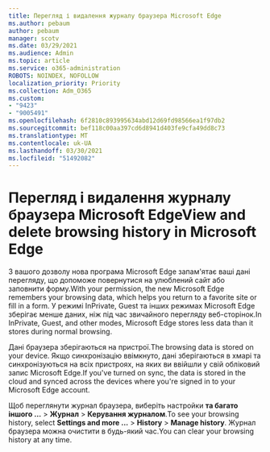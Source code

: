 ```yaml
---
title: Перегляд і видалення журналу браузера Microsoft Edge
ms.author: pebaum
author: pebaum
manager: scotv
ms.date: 03/29/2021
ms.audience: Admin
ms.topic: article
ms.service: o365-administration
ROBOTS: NOINDEX, NOFOLLOW
localization_priority: Priority
ms.collection: Adm_O365
ms.custom:
- "9423"
- "9005491"
ms.openlocfilehash: 6f2810c893995634abd12d69fd98566ea1f97db2
ms.sourcegitcommit: bef118c00aa397cd6d8941d403fe9cfa49dd8c73
ms.translationtype: MT
ms.contentlocale: uk-UA
ms.lasthandoff: 03/30/2021
ms.locfileid: "51492082"
---
```

# <a name="view-and-delete-browsing-history-in-microsoft-edge"></a><span data-ttu-id="77a4d-102">Перегляд і видалення журналу браузера Microsoft Edge</span><span class="sxs-lookup"><span data-stu-id="77a4d-102">View and delete browsing history in Microsoft Edge</span></span>

<span data-ttu-id="77a4d-103">З вашого дозволу нова програма Microsoft Edge запам'ятає ваші дані перегляду, що допоможе повернутися на улюблений сайт або заповнити форму.</span><span class="sxs-lookup"><span data-stu-id="77a4d-103">With your permission, the new Microsoft Edge remembers your browsing data, which helps you return to a favorite site or fill in a form.</span></span> <span data-ttu-id="77a4d-104">У режимі InPrivate, Guest та інших режимах Microsoft Edge зберігає менше даних, ніж під час звичайного перегляду веб-сторінок.</span><span class="sxs-lookup"><span data-stu-id="77a4d-104">In InPrivate, Guest, and other modes, Microsoft Edge stores less data than it stores during normal browsing.</span></span>

<span data-ttu-id="77a4d-105">Дані браузера зберігаються на пристрої.</span><span class="sxs-lookup"><span data-stu-id="77a4d-105">The browsing data is stored on your device.</span></span> <span data-ttu-id="77a4d-106">Якщо синхронізацію ввімкнуто, дані зберігаються в хмарі та синхронізуються на всіх пристроях, на яких ви ввійшли у свій обліковий запис Microsoft Edge.</span><span class="sxs-lookup"><span data-stu-id="77a4d-106">If you've turned on sync, the data is stored in the cloud and synced across the devices where you're signed in to your Microsoft Edge account.</span></span>

<span data-ttu-id="77a4d-107">Щоб переглянути журнал браузера, виберіть настройки **та багато іншого ...**   >  **Журнал**  >  **Керування журналом**.</span><span class="sxs-lookup"><span data-stu-id="77a4d-107">To see your browsing history, select **Settings and more ...**  > **History** > **Manage history**.</span></span> <span data-ttu-id="77a4d-108">Журнал браузера можна очистити в будь-який час.</span><span class="sxs-lookup"><span data-stu-id="77a4d-108">You can clear your browsing history at any time.</span></span>